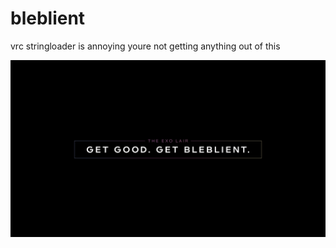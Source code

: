 # bleblient
vrc stringloader is annoying
youre not getting anything out of this

![bleblient](https://raw.githubusercontent.com/RealTheVictor/bleblient/refs/heads/main/bleblient.png)
